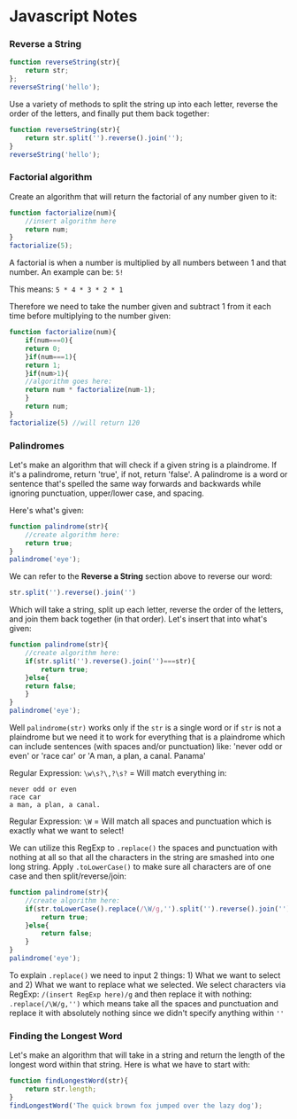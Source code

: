 # Javascript Notes

### Reverse a String

```Javascript
function reverseString(str){
	return str;
};
reverseString('hello');
```

Use a variety of methods to split the string up into each letter, reverse the order of the letters, and finally put them back together:

```Javascript
function reverseString(str){
	return str.split('').reverse().join('');
}
reverseString('hello');
```

### Factorial algorithm
Create an algorithm that will return the factorial of any number given to it:

```Javascript
function factorialize(num){
	//insert algorithm here
	return num;
}
factorialize(5);
```

A factorial is when a number is multiplied by all numbers between 1 and that number. An example can be: `5!`

This means: `5 * 4 * 3 * 2 * 1`

Therefore we need to take the number given and subtract 1 from it each time before multiplying to the number given:

```Javascript
function factorialize(num){
	if(num===0){
	return 0;
	}if(num===1){
	return 1;
	}if(num>1){
	//algorithm goes here:
	return num * factorialize(num-1);
	}
	return num;
}
factorialize(5) //will return 120
```

### Palindromes
Let's make an algorithm that will check if a given string is a plaindrome. If it's a palindrome, return 'true', if not, return 'false'. A palindrome is a word or sentence that's spelled the same way forwards and backwards while ignoring punctuation, upper/lower case, and spacing.

Here's what's given:

```Javascript
function palindrome(str){
	//create algorithm here:
	return true;
}
palindrome('eye');
```

We can refer to the **Reverse a String** section above to reverse our word:

```Javascript
str.split('').reverse().join('')
```

Which will take a string, split up each letter, reverse the order of the letters, and join them back together (in that order). Let's insert that into what's given:

```Javascript
function palindrome(str){
	//create algorithm here:
	if(str.split('').reverse().join('')===str){
		return true;
	}else{
	return false;
	}
}
palindrome('eye');
```

Well `palindrome(str)` works only if the `str` is a single word or if `str` is not a plaindrome but we need it to work for everything that is a plaindrome which can include sentences (with spaces and/or punctuation) like: 'never odd or even' or 'race car' or 'A man, a plan, a canal. Panama'

Regular Expression: `\w\s?\,?\s?` = Will match everything in:

```
never odd or even
race car
a man, a plan, a canal.
```

Regular Expression: `\W` = Will match all spaces and punctuation which is exactly what we want to select!

We can utilize this RegExp to `.replace()` the spaces and punctuation with nothing at all so that all the characters in the string are smashed into one long string. Apply `.toLowerCase()` to make sure all characters are of one case and then split/reverse/join:

```Javascript
function palindrome(str){
	//create algorithm here:
	if(str.toLowerCase().replace(/\W/g,'').split('').reverse().join('')===str.toLowerCase().replace(/\W/g,'')){
		return true;
	}else{
		return false;
	}
}
palindrome('eye');
```

To explain `.replace()` we need to input 2 things: 1) What we want to select and 2) What we want to replace what we selected. We select characters via RegExp: `/(insert RegExp here)/g` and then replace it with nothing: `.replace(/\W/g,'')` which means take all the spaces and punctuation and replace it with absolutely nothing since we didn't specify anything within `''`

### Finding the Longest Word

Let's make an algorithm that will take in a string and return the length of the longest word within that string. Here is what we have to start with:

```Javascript
function findLongestWord(str){
	return str.length;
}
findLongestWord('The quick brown fox jumped over the lazy dog');
```

